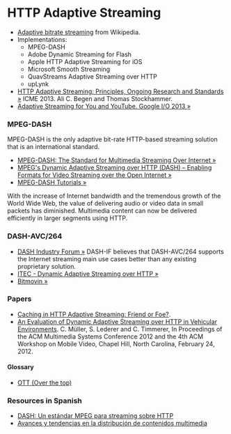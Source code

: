 HTTP Adaptive Streaming
=======================

* [Adaptive bitrate streaming](http://en.wikipedia.org/wiki/Adaptive_bitrate_streaming) from Wikipedia.
* Implementations:
  * MPEG-DASH
  * Adobe Dynamic Streaming for Flash
  * Apple HTTP Adaptive Streaming for iOS
  * Microsoft Smooth Streaming
  * QuavStreams Adaptive Streaming over HTTP
  * upLynk
* [HTTP Adaptive Streaming: Principles, Ongoing Research and Standards &raquo;](http://www.employees.org/~acbegen/files/HAS_Tutorial_ICME_2013_Begen_Stockhammer.pdf) ICME 2013. Ali C. Begen and  Thomas Stockhammer.
* [Adaptive Streaming for You and YouTube. Google I/O 2013 &raquo;](https://developers.google.com/events/io/sessions/328181796)

### MPEG-DASH

MPEG-DASH is the only adaptive bit-rate HTTP-based streaming solution that is an international standard.

* [MPEG-DASH: The Standard for Multimedia Streaming Over Internet &raquo;](http://mpeg.chiariglione.org/standards/mpeg-dash)
* [MPEG's Dynamic Adaptive Streaming over HTTP (DASH) – Enabling Formats for Video Streaming over the Open Internet &raquo;](https://tech.ebu.ch/docs/events/webinar043-mpeg-dash/presentations/ebu_mpeg-dash_webinar043.pdf)
* [MPEG-DASH Tutorials &raquo;](http://multimediacommunication.blogspot.co.at/2013/09/mpeg-dash-tutorials.html)
 
With the increase of Internet bandwidth and the tremendous growth of the World Wide Web, the value of delivering audio or video data in small packets has diminished. Multimedia content can now be delivered efficiently in larger segments using HTTP.

### DASH-AVC/264

* [DASH Industry Forum &raquo;](http://dashif.org)
DASH-IF believes that DASH-AVC/264 supports the Internet streaming main use cases better than any existing proprietary solution.
* [ITEC - Dynamic Adaptive Streaming over HTTP &raquo;](http://www-itec.aau.at/dash)
* [Bitmovin &raquo;](http://www.bitmovin.net)

### Papers
* [Caching in HTTP Adaptive Streaming: Friend or Foe?](http://www.employees.org/~acbegen/files/ACM_NOSSDAV14_abegen.pdf).
* [An Evaluation of Dynamic Adaptive Streaming over HTTP in Vehicular Environments](http://www-itec.uni-klu.ac.at/bib/files/p37-mueller.pdf). C. Müller, S. Lederer and C. Timmerer, In Proceedings of the ACM Multimedia Systems Conference 2012 and the 4th ACM Workshop on Mobile Video, Chapel Hill, North Carolina, February 24, 2012.

#### Glossary
* [OTT (Over the top)](http://en.wikipedia.org/wiki/Over-the-top_content)

### Resources in Spanish
* [DASH: Un estándar MPEG para streaming sobre HTTP](http://upcommons.upc.edu/pfc/bitstream/2099.1/16894/1/84799.pdf)
* [Avances y tendencias en la distribución de contenidos multimedia](http://www.scc.uned.es/jornadasmaster/pdf/Charla1.pdf)